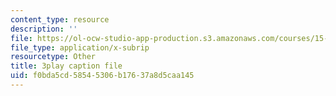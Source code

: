 ```yaml
---
content_type: resource
description: ''
file: https://ol-ocw-studio-app-production.s3.amazonaws.com/courses/15-071-the-analytics-edge-spring-2017/f0bda5cd58545306b17637a8d5caa145_AlDhA-NY5IA.vtt
file_type: application/x-subrip
resourcetype: Other
title: 3play caption file
uid: f0bda5cd-5854-5306-b176-37a8d5caa145
---
```

